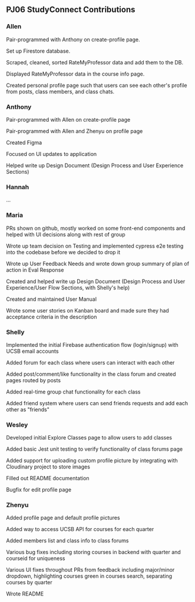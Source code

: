 ## PJ06 StudyConnect Contributions

### Allen

Pair-programmed with Anthony on create-profile page.

Set up Firestore database.

Scraped, cleaned, sorted RateMyProfessor data and add them to the DB.

Displayed RateMyProfessor data in the course info page. 

Created personal profile page such that users can see each other's profile from posts, class members, and class chats. 

### Anthony

Pair-programmed with Allen on create-profile page

Pair-programmed with Allen and Zhenyu on profile page

Created Figma

Focused on UI updates to application

Helped write up Design Document (Design Process and User Experience Sections)

### Hannah
...

### Maria

PRs shown on github, mostly worked on some front-end components and helped with UI decisions along with rest of group

Wrote up team decision on Testing and implemented cypress e2e testing into the codebase before we decided to drop it

Wrote up User Feedback Needs and wrote down group summary of plan of action in Eval Response 

Created and helped write up Design Document (Design Process and User Experience/User Flow Sections, with Shelly's help)

Created and maintained User Manual

Wrote some user stories on Kanban board and made sure they had acceptance criteria in the description

### Shelly
Implemented the initial Firebase authentication flow (login/signup) with UCSB email accounts

Added forum for each class where users can interact with each other

Added post/comment/like functionality in the class forum and created pages routed by posts

Added real-time group chat functionality for each class

Added friend system where users can send friends requests and add each other as "friends"

### Wesley
Developed initial Explore Classes page to allow users to add classes

Added basic Jest unit testing to verify functionality of class forums page

Added support for uploading custom profile picture by integrating with Cloudinary project to store images

Filled out README documentation

Bugfix for edit profile page

### Zhenyu
Added profile page and default profile pictures  

Added way to access UCSB API for courses for each quarter  

Added members list and class info to class forums  

Various bug fixes including storing courses in backend with quarter and courseid for uniqueness  

Various UI fixes throughout PRs from feedback including major/minor dropdown, highlighting courses green in courses search, separating courses by quarter  

Wrote README
